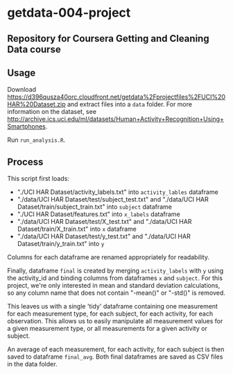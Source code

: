 getdata-004-project
===================

Repository for Coursera Getting and Cleaning Data course
--

Usage
-----
Download https://d396qusza40orc.cloudfront.net/getdata%2Fprojectfiles%2FUCI%20HAR%20Dataset.zip and extract files into a `data` folder. For more information on the dataset, see http://archive.ics.uci.edu/ml/datasets/Human+Activity+Recognition+Using+Smartphones.

Run `run_analysis.R`.

Process
-------
This script first loads:
* "./UCI HAR Dataset/activity_labels.txt" into `activity_lables` dataframe
* "./data/UCI HAR Dataset/test/subject_test.txt" and "./data/UCI HAR Dataset/train/subject_train.txt" into `subject` dataframe
* "./UCI HAR Dataset/features.txt" into `x_labels` dataframe
* "./data/UCI HAR Dataset/test/X_test.txt" and "./data/UCI HAR Dataset/train/X_train.txt" into `x` dataframe
* "./data/UCI HAR Dataset/test/y_test.txt" and "./data/UCI HAR Dataset/train/y_train.txt" into `y`

Columns for each dataframe are renamed appropriately for readability.

Finally, dataframe `final` is created by merging `activity_labels` with `y` using the activity_id and binding columns from dataframes `x` and `subject`. For this project, we're only interested in mean and standard deviation calculations, so any column name that does not contain "-mean()" or "-std()" is removed.

This leaves us with a single 'tidy' dataframe containing one measurement for each measurement type, for each subject, for each activity, for each observation. This allows us to easily manipulate all measurement values for a given measurement type, or all measurements for a given activity or subject.

An average of each measurement, for each activity, for each subject is then saved to dataframe `final_avg`. Both final dataframes are saved as CSV files in the data folder.
